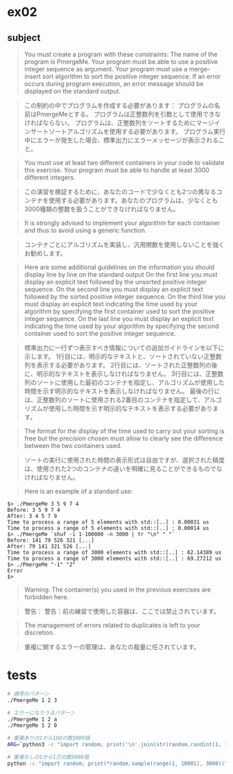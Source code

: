 # ex02 

## subject

> You must create a program with these constraints:
The name of the program is PmergeMe.
Your program must be able to use a positive integer sequence as argument.
Your program must use a merge-insert sort algorithm to sort the positive integer sequence.
If an error occurs during program execution, an error message should be displayed on the standard output.

> この制約の中でプログラムを作成する必要があります：
プログラムの名前はPmergeMeとする。
プログラムは正整数列を引数として使用できなければならない。
プログラムは、正整数列をソートするためにマージインサートソートアルゴリズムを使用する必要があります。
プログラム実行中にエラーが発生した場合、標準出力にエラーメッセージが表示されること。

> You must use at least two different containers in your code to validate this exercise. Your program must be able to handle at least 3000 different integers.

> この演習を検証するために、あなたのコードで少なくとも2つの異なるコンテナを使用する必要があります。あなたのプログラムは、少なくとも3000種類の整数を扱うことができなければなりません。

> It is strongly advised to implement your algorithm for each container and thus to avoid using a generic function.

> コンテナごとにアルゴリズムを実装し、汎用関数を使用しないことを強くお勧めします。

> Here are some additional guidelines on the information you should display line by line on the standard output
On the first line you must display an explicit text followed by the unsorted positive integer sequence.
On the second line you must display an explicit text followed by the sorted positive integer sequence.
On the third line you must display an explicit text indicating the time used by your algorithm by specifying the first container used to sort the positive integer sequence.
On the last line you must display an explicit text indicating the time used by your algorithm by specifying the second container used to sort the positive integer sequence.


> 標準出力に一行ずつ表示すべき情報についての追加ガイドラインを以下に示します。
1行目には、明示的なテキストと、ソートされていない正整数列を表示する必要があります。
2行目には、ソートされた正整数列の後に、明示的なテキストを表示しなければなりません。
3行目には、正整数列のソートに使用した最初のコンテナを指定し、アルゴリズムが使用した時間を示す明示的なテキストを表示しなければなりません。
最後の行には、正整数列のソートに使用される2番目のコンテナを指定して、アルゴリズムが使用した時間を示す明示的なテキストを表示する必要があります。

> The format for the display of the time used to carry out your sorting is free but the precision chosen must allow to clearly see the difference between the two containers used.

> ソートの実行に使用された時間の表示形式は自由ですが、選択された精度は、使用された2つのコンテナの違いを明確に見ることができるものでなければなりません。

> Here is an example of a standard use:

```
$> ./PmergeMe 3 5 9 7 4
Before: 3 5 9 7 4
After: 3 4 5 7 9
Time to process a range of 5 elements with std::[..] : 0.00031 us
Time to process a range of 5 elements with std::[..] : 0.00014 us
$> ./PmergeMe `shuf -i 1-100000 -n 3000 | tr "\n" " "`
Before: 141 79 526 321 [...]
After: 79 141 321 526 [...]
Time to process a range of 3000 elements with std::[..] : 62.14389 us
Time to process a range of 3000 elements with std::[..] : 69.27212 us
$> ./PmergeMe "-1" "2"
Error
$>
```

> Warning: The container(s) you used in the previous exercises are forbidden here.

> 警告： 警告：前の練習で使用した容器は、ここでは禁止されています。

> The management of errors related to duplicates is left to your discretion.

> 重複に関するエラーの管理は、あなたの裁量に任されています。

# tests

```bash
# 通常のパターン
./PmergeMe 1 2 3

# エラーになりうるパターン
./PmergeMe 1 2 a
./PmergeMe 1 2 0

# 重複ありの1から100の数3000個
ARG=`python3 -c "import random; print('\n'.join(str(random.randint(1, 100)) for _ in range(3000)))"` && ./PmergeMe $ARG

# 重複なしの1から1万の数3000個
python -c "import random; print(*random.sample(range(1, 10001), 3000))"
```